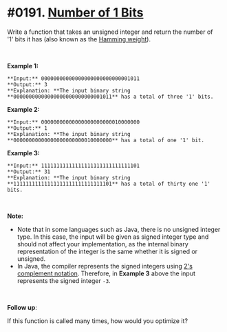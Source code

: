 # #0191. [Number of 1 Bits](https://leetcode.com/problems/number-of-1-bits/description/) 

Write a function that takes an unsigned integer and return the number of '1' bits it has (also known as the [Hamming weight][1]).

 

**Example 1:**
    
    
    
    **Input:** 00000000000000000000000000001011
    **Output:** 3
    **Explanation: **The input binary string **00000000000000000000000000001011** has a total of three '1' bits.
    

**Example 2:**
    
    
    
    **Input:** 00000000000000000000000010000000
    **Output:** 1
    **Explanation: **The input binary string **00000000000000000000000010000000** has a total of one '1' bit.
    

**Example 3:**
    
    
    
    **Input:** 11111111111111111111111111111101
    **Output:** 31
    **Explanation: **The input binary string **11111111111111111111111111111101** has a total of thirty one '1' bits.

 

**Note:**

* Note that in some languages such as Java, there is no unsigned integer type. In this case, the input will be given as signed integer type and should not affect your implementation, as the internal binary representation of the integer is the same whether it is signed or unsigned.
* In Java, the compiler represents the signed integers using [2's complement notation][2]. Therefore, in **Example 3** above the input represents the signed integer `-3`.

 

**Follow up**:

If this function is called many times, how would you optimize it?

[1]: http://en.wikipedia.org/wiki/Hamming_weight
[2]: https://en.wikipedia.org/wiki/Two's_complement